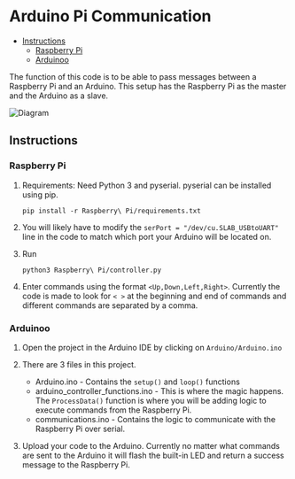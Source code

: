 # Arduino Pi Communication
<!-- vscode-markdown-toc -->
* [Instructions](#Instructions)
	* [Raspberry Pi](#RaspberryPi)
	* [Arduinoo](#Arduinoo)

<!-- vscode-markdown-toc-config
	numbering=false
	autoSave=true
	/vscode-markdown-toc-config -->
<!-- /vscode-markdown-toc -->

The function of this code is to be able to pass messages between a Raspberry Pi and an Arduino. This setup has the Raspberry Pi as the master and the Arduino as a slave.

![Diagram](https://raw.githubusercontent.com/himalayanelixir/arduino-pi-communication/master/docs/arduino-pi-communication.png)

## <a name='Instructions'></a>Instructions

### <a name='RaspberryPi'></a>Raspberry Pi
 
 1. Requirements: Need Python 3 and pyserial. pyserial can be installed using pip. 

    ```
    pip install -r Raspberry\ Pi/requirements.txt
    ```

 3. You will likely have to modify the `serPort = "/dev/cu.SLAB_USBtoUART"` line in the code to match which port your Arduino will be located on. 

 2. Run

    ```
    python3 Raspberry\ Pi/controller.py
    ```

 3. Enter commands using the format `<Up,Down,Left,Right>`. Currently the code is made to look for `< >` at the beginning and end of commands and different commands are separated by a comma. 


### <a name='Arduinoo'></a>Arduinoo

1. Open the project in the Arduino IDE by clicking on `Arduino/Arduino.ino`

2. There are 3 files in this project. 
    
    - Arduino.ino - Contains the `setup()` and `loop()` functions 
    - arduino_controller_functions.ino - This is where the magic happens. The `ProcessData()` function is where you will be adding logic to execute commands from the Raspberry Pi.
    - communications.ino - Contains the logic to communicate with the Raspberry Pi over serial. 

3. Upload your code to the Arduino. Currently no matter what commands are sent to the Arduino it will flash the built-in LED and return a success message to the Raspberry Pi. 
